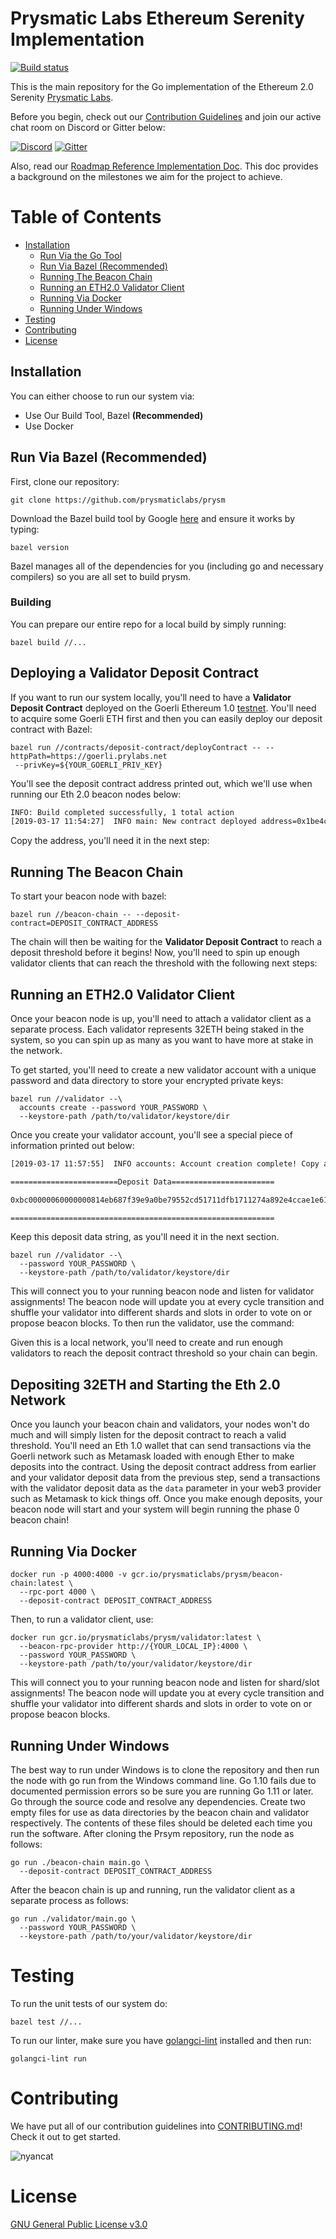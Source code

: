 # Prysmatic Labs Ethereum Serenity Implementation

[![Build status](https://badge.buildkite.com/b555891daf3614bae4284dcf365b2340cefc0089839526f096.svg)](https://buildkite.com/prysmatic-labs/prysm)

This is the main repository for the Go implementation of the Ethereum 2.0 Serenity [Prysmatic Labs](https://prysmaticlabs.com).

Before you begin, check out our [Contribution Guidelines](#contributing) and join our active chat room on Discord or Gitter below:

[![Discord](https://user-images.githubusercontent.com/7288322/34471967-1df7808a-efbb-11e7-9088-ed0b04151291.png)](https://discord.gg/KSA7rPr)
[![Gitter](https://badges.gitter.im/Join%20Chat.svg)](https://gitter.im/prysmaticlabs/geth-sharding?utm_source=badge&utm_medium=badge&utm_campaign=pr-badge)

Also, read our [Roadmap Reference Implementation Doc](https://github.com/prysmaticlabs/prysm/blob/master/docs/ROADMAP.md). This doc provides a background on the milestones we aim for the project to achieve.


# Table of Contents

 - [Installation](#installation)
    - [Run Via the Go Tool](#run-via-the-go-tool)
    - [Run Via Bazel (Recommended)](#run-via-bazel-recommended)
    - [Running The Beacon Chain](#running-the-beacon-chain)
    - [Running an ETH2.0 Validator Client](#running-an-eth20-validator-client)
    - [Running Via Docker](#running-via-docker)
    - [Running Under Windows](#running-under-windows)
-   [Testing](#testing)
-   [Contributing](#contributing)
-   [License](#license)

## Installation

You can either choose to run our system via:

- Use Our Build Tool, Bazel **(Recommended)**
- Use Docker

## Run Via Bazel (Recommended)

First, clone our repository:

```
git clone https://github.com/prysmaticlabs/prysm
```

Download the Bazel build tool by Google [here](https://docs.bazel.build/versions/master/install.html) and ensure it works by typing:

```
bazel version
```

Bazel manages all of the dependencies for you (including go and necessary compilers) so you are all set to build prysm.


### Building

You can prepare our entire repo for a local build by simply running:

```
bazel build //...
```

## Deploying a Validator Deposit Contract

If you want to run our system locally, you'll need to have a **Validator Deposit Contract** deployed on the Goerli Ethereum 1.0 [testnet](https://github.com/goerli/testnet). You'll need to acquire some Goerli ETH first and then you can easily deploy our deposit contract with Bazel:

```
bazel run //contracts/deposit-contract/deployContract -- --httpPath=https://goerli.prylabs.net
 --privKey=${YOUR_GOERLI_PRIV_KEY}
```

You'll see the deposit contract address printed out, which we'll use when running our Eth 2.0 beacon nodes below:

```bash
INFO: Build completed successfully, 1 total action
[2019-03-17 11:54:27]  INFO main: New contract deployed address=0x1be4cbd38AC5b68727dCD2B73fc0553c1832ca42
```

Copy the address, you'll need it in the next step:

## Running The Beacon Chain

To start your beacon node with bazel:

```
bazel run //beacon-chain -- --deposit-contract=DEPOSIT_CONTRACT_ADDRESS
```

The chain will then be waiting for the **Validator Deposit Contract** to reach a deposit threshold before it begins! Now, you'll need to spin up enough validator clients that can reach the threshold with the following next steps:

## Running an ETH2.0 Validator Client

Once your beacon node is up, you'll need to attach a validator client as a separate process. Each validator represents 32ETH being staked in the system, so you can spin up as many as you want to have more at stake in the network.

To get started, you'll need to create a new validator account with a unique password and data directory to store your encrypted private keys:

```
bazel run //validator --\
  accounts create --password YOUR_PASSWORD \
  --keystore-path /path/to/validator/keystore/dir
```

Once you create your validator account, you'll see a special piece of information printed out below:

```bash
[2019-03-17 11:57:55]  INFO accounts: Account creation complete! Copy and paste the deposit data shown below when issuing a transaction into the ETH1.0 deposit contract to activate your validator client

========================Deposit Data=======================

0xbc00000060000000814eb687f39e9a0be79552cd51711dfb1711274a892e4ccae1e61d0bb28ef82c85e81b68b4911f73ca06e6694133c9610a6677d512df7a6a0289ecd1a218a8b2de29fa298c24c9e17dac4d7fb268992e8d08d74fafa076757d28ffa29ea7a36b30000000996e3494661110bf9c72f1bacee84d1b64039092bf1e6856eaf8d87b1a992999d4bff9c3701ded7714e8421c8ec1fd4520000000001e1ba7155f64eda1d1a87f3ed4eaf0280b86bef90b2cd1d9b905e370650251

===========================================================
```

Keep this deposit data string, as you'll need it in the next section.

```
bazel run //validator --\
  --password YOUR_PASSWORD \
  --keystore-path /path/to/validator/keystore/dir
```

This will connect you to your running beacon node and listen for validator assignments! The beacon node will update you at every cycle transition and shuffle your validator into different shards and slots in order to vote on or propose beacon blocks. To then run the validator, use the command:

Given this is a local network, you'll need to create and run enough validators to reach the deposit contract threshold so your chain can begin.

## Depositing 32ETH and Starting the Eth 2.0 Network

Once you launch your beacon chain and validators, your nodes won't do much and will simply listen for the deposit contract to reach a valid threshold. You'll need an Eth 1.0 wallet that can send transactions via the Goerli network such as Metamask loaded with enough Ether to make deposits into the contract. Using the deposit contract address from earlier and your validator deposit data from the previous step, send a transactions with the validator deposit data as the `data` parameter in your web3 provider such as Metamask to kick things off. Once you make enough deposits, your beacon node will start and your system will begin running the phase 0 beacon chain!

## Running Via Docker

```
docker run -p 4000:4000 -v gcr.io/prysmaticlabs/prysm/beacon-chain:latest \
  --rpc-port 4000 \
  --deposit-contract DEPOSIT_CONTRACT_ADDRESS
```

Then, to run a validator client, use:

```
docker run gcr.io/prysmaticlabs/prysm/validator:latest \
  --beacon-rpc-provider http://{YOUR_LOCAL_IP}:4000 \
  --password YOUR_PASSWORD \
  --keystore-path /path/to/your/validator/keystore/dir
```

This will connect you to your running beacon node and listen for shard/slot assignments! The beacon node will update you at every cycle transition and shuffle your validator into different shards and slots in order to vote on or propose beacon blocks.

## Running Under Windows

The best way to run under Windows is to clone the repository and then run the node with go run from the Windows command line. Go 1.10 fails due to documented permission errors so be sure you are running Go 1.11 or later. Go through the source code and resolve any dependencies. Create two empty files for use as data directories by the beacon chain and validator respectively. The contents of these files should be deleted each time you run the software. After cloning the Prsym repository, run the node as follows:

```
go run ./beacon-chain main.go \
  --deposit-contract DEPOSIT_CONTRACT_ADDRESS
```

After the beacon chain is up and running, run the validator client as a separate process as follows:

```
go run ./validator/main.go \
  --password YOUR_PASSWORD \
  --keystore-path /path/to/your/validator/keystore/dir
```

# Testing

To run the unit tests of our system do:

```
bazel test //...
```

To run our linter, make sure you have [golangci-lint](https://https://github.com/golangci/golangci-lint) installed and then run:

```
golangci-lint run
```

# Contributing

We have put all of our contribution guidelines into [CONTRIBUTING.md](https://github.com/prysmaticlabs/prysm/blob/master/CONTRIBUTING.md)! Check it out to get started.

![nyancat](https://encrypted-tbn0.gstatic.com/images?q=tbn:ANd9GcRBSus2ozk_HuGdHMHKWjb1W5CmwwoxmYIjIBmERE1u-WeONpJJXg)

# License

[GNU General Public License v3.0](https://www.gnu.org/licenses/gpl-3.0.en.html)
